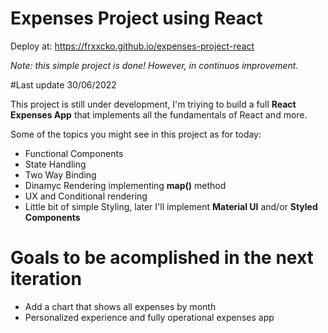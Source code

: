 # Expenses Project using React
Deploy at: https://frxxcko.github.io/expenses-project-react

<i>Note: this simple project is done! However, in continuos improvement.</i>

#Last update 30/06/2022

This project is still under development, I'm triying to build a full <strong>React Expenses App</strong> that implements all the fundamentals of React and more.

Some of the topics you might see in this project as for today:
- Functional Components
- State Handling
- Two Way Binding
- Dinamyc Rendering implementing <strong>map()</strong> method
- UX and Conditional rendering
- Little bit of simple Styling, later I'll implement <strong>Material UI</strong> and/or <strong>Styled Components</strong> 

# Goals to be acomplished in the next iteration
- Add a chart that shows all expenses by month
- Personalized experience and fully operational expenses app
